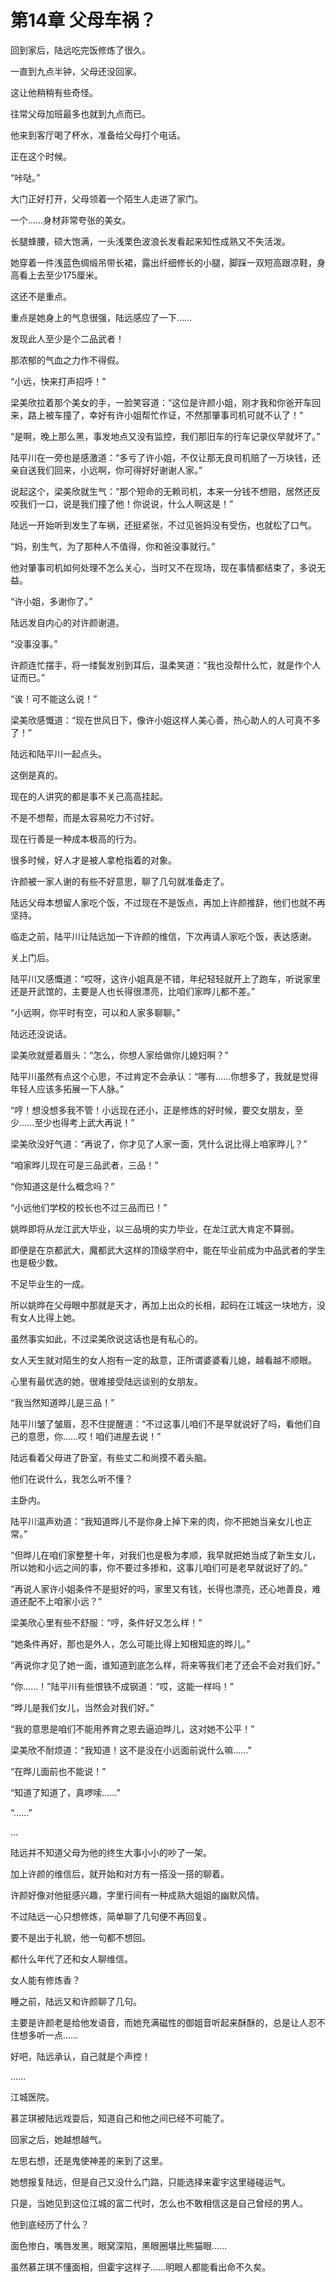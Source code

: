 # 第14章 父母车祸？

回到家后，陆远吃完饭修炼了很久。

一直到九点半钟，父母还没回家。

这让他稍稍有些奇怪。

往常父母加班最多也就到九点而已。

他来到客厅喝了杯水，准备给父母打个电话。

正在这个时候。

“咔哒。”

大门正好打开，父母领着一个陌生人走进了家门。

一个……身材非常夸张的美女。

长腿蜂腰，硕大饱满，一头浅栗色波浪长发看起来知性成熟又不失活泼。

她穿着一件浅蓝色绸缎吊带长裙，露出纤细修长的小腿，脚踩一双短高跟凉鞋，身高看上去至少175厘米。

这还不是重点。

重点是她身上的气息很强，陆远感应了一下……

发现此人至少是个二品武者！

那浓郁的气血之力作不得假。

“小远，快来打声招呼！”

梁美欣拉着那个美女的手，一脸笑容道：“这位是许颜小姐，刚才我和你爸开车回来，路上被车撞了，幸好有许小姐帮忙作证，不然那肇事司机可就不认了！”

“是啊，晚上那么黑，事发地点又没有监控，我们那旧车的行车记录仪早就坏了。”

陆平川在一旁也是感激道：“多亏了许小姐，不仅让那无良司机赔了一万块钱，还亲自送我们回来，小远啊，你可得好好谢谢人家。”

说起这个，梁美欣就生气：“那个短命的无赖司机，本来一分钱不想赔，居然还反咬我们一口，说是我们撞了他！你说说，什么人啊这是！”

陆远一开始听到发生了车祸，还挺紧张，不过见爸妈没有受伤，也就松了口气。

“妈，别生气，为了那种人不值得，你和爸没事就行。”

他对肇事司机如何处理不怎么关心，当时又不在现场，现在事情都结束了，多说无益。

“许小姐，多谢你了。”

陆远发自内心的对许颜谢道。

“没事没事。”

许颜连忙摆手，将一缕鬓发别到耳后，温柔笑道：“我也没帮什么忙，就是作个人证而已。”

“诶！可不能这么说！”

梁美欣感慨道：“现在世风日下，像许小姐这样人美心善，热心助人的人可真不多了！”

陆远和陆平川一起点头。

这倒是真的。

现在的人讲究的都是事不关己高高挂起。

不是不想帮，而是太容易吃力不讨好。

现在行善是一种成本极高的行为。

很多时候，好人才是被人拿枪指着的对象。

许颜被一家人谢的有些不好意思，聊了几句就准备走了。

陆远父母本想留人家吃个饭，不过现在不是饭点，再加上许颜推辞，他们也就不再坚持。

临走之前，陆平川让陆远加一下许颜的维信，下次再请人家吃个饭，表达感谢。

关上门后。

陆平川又感慨道：“哎呀，这许小姐真是不错，年纪轻轻就开上了跑车，听说家里还是开武馆的，主要是人也长得很漂亮，比咱们家晔儿都不差。”

“小远啊，你平时有空，可以和人家多聊聊。”

陆远还没说话。

梁美欣就蹙着眉头：“怎么，你想人家给做你儿媳妇啊？”

陆平川虽然有点这个心思，不过肯定不会承认：“哪有……你想多了，我就是觉得年轻人应该多拓展一下人脉。”

“哼！想没想多我不管！小远现在还小，正是修炼的好时候，要交女朋友，至少……至少也得考上武大再说！”

梁美欣没好气道：“再说了，你才见了人家一面，凭什么说比得上咱家晔儿？”

“咱家晔儿现在可是三品武者，三品！”

“你知道这是什么概念吗？”

“小远他们学校的校长也不过三品而已！”

姚晔即将从龙江武大毕业，以三品境的实力毕业，在龙江武大肯定不算弱。

即便是在京都武大，魔都武大这样的顶级学府中，能在毕业前成为中品武者的学生也是极少数。

不足毕业生的一成。

所以姚晔在父母眼中那就是天才，再加上出众的长相，起码在江城这一块地方，没有女人比得上她。

虽然事实如此，不过梁美欣说这话也是有私心的。

女人天生就对陌生的女人抱有一定的敌意，正所谓婆婆看儿媳，越看越不顺眼。

心里有最优选的她，很难接受陆远谈别的女朋友。

“我当然知道晔儿是三品！”

陆平川皱了皱眉，忍不住提醒道：“不过这事儿咱们不是早就说好了吗，看他们自己的意愿，你……哎！咱们进屋去说！”

陆远看着父母进了卧室，有些丈二和尚摸不着头脑。

他们在说什么，我怎么听不懂？

主卧内。

陆平川温声劝道：“我知道晔儿不是你身上掉下来的肉，你不把她当亲女儿也正常。”

“但晔儿在咱们家整整十年，对我们也是极为孝顺，我早就把她当成了新生女儿，所以她和小远之间的事，你不要过多掺和，这事儿咱们可是老早就说好了的。”

“再说人家许小姐条件不是挺好的吗，家里又有钱，长得也漂亮，还心地善良，难道还配不上咱家小远？”

梁美欣心里有些不舒服：“哼，条件好又怎么样！”

“她条件再好，那也是外人，怎么可能比得上知根知底的晔儿。”

“再说你才见了她一面，谁知道到底怎么样，将来等我们老了还会不会对我们好。”

“你……！”陆平川有些恨铁不成钢道：“哎，这能一样吗！”

“晔儿是我们女儿，当然会对我们好。”

“我的意思是咱们不能用养育之恩去逼迫晔儿，这对她不公平！”

梁美欣不耐烦道：“我知道！这不是没在小远面前说什么嘛……”

“在晔儿面前也不能说！”

“知道了知道了，真啰嗦……”

“……”

…

陆远并不知道父母为他的终生大事小小的吵了一架。

加上许颜的维信后，就开始和对方有一搭没一搭的聊着。

许颜好像对他挺感兴趣，字里行间有一种成熟大姐姐的幽默风情。

不过陆远一心只想修炼，简单聊了几句便不再回复。

要不是出于礼貌，他一句都不想回。

都什么年代了还和女人聊维信。

女人能有修炼香？

睡之前，陆远又和许颜聊了几句。

主要是许颜老是给他发语音，而她充满磁性的御姐音听起来酥酥的，总是让人忍不住想多听一点……

好吧，陆远承认，自己就是个声控！

……

江城医院。

慕芷琪被陆远戏耍后，知道自己和他之间已经不可能了。

回家之后，她越想越气。

左思右想，还是鬼使神差的来到了这里。

她想报复陆远，但是自己又没什么门路，只能选择来霍宇这里碰碰运气。

只是，当她见到这位江城的富二代时，怎么也不敢相信这是自己曾经的男人。

他到底经历了什么？

面色惨白，嘴唇发黑，眼窝深陷，黑眼圈堪比熊猫眼……

虽然慕芷琪不懂面相，但霍宇这样子……明眼人都能看出命不久矣。
